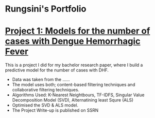 # Rungsini's Portfolio

# [Project 1: Models for the number of cases with Dengue Hemorrhagic Fever](hyperlink)

This is a project I did for my bachelor research paper, where I build a predictive model for the number of cases with DHF.

- Data was taken from the ......
- The model uses both; content-based filtering techniques and collaborative filtering techniques.
- Algorithms Used: K-Nearest Neightbours, TF-IDFS, Singular Value Decomposition Model (SVD), Alternatining least Squre (ALS)
- Optimised the SVD & ALS model.
- The Project Write-up is published on SSRN
